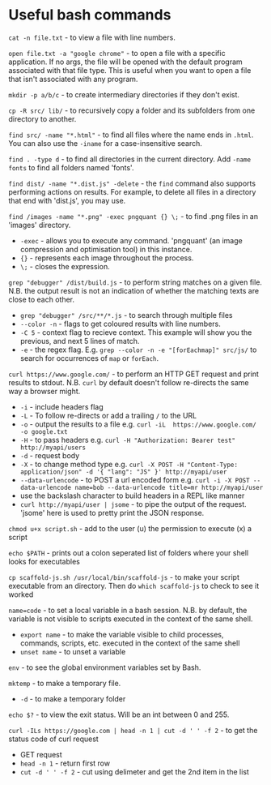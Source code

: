 # Useful bash commands

`cat -n file.txt` - to view a file with line numbers.

`open file.txt -a "google chrome"` - to open a file with a specific application. If no args, the file will be opened with the default
program associated with that file type. This is useful when you want to open a file that isn't associated with any program.

`mkdir -p a/b/c` - to create intermediary directories if they don't exist.

`cp -R src/ lib/` - to recursively copy a folder and its subfolders from one directory to another.

`find src/ -name "*.html"` - to find all files where the name ends in `.html`. You can also use the `-iname` for a case-insensitive search.

`find . -type d` - to find all directories in the current directory. Add `-name fonts` to find all folders named 'fonts'.

`find dist/ -name "*.dist.js" -delete` - the `find` command also supports performing actions on results. For example, to delete all files in a directory that end with 'dist.js', 
you may use.

`find /images -name "*.png" -exec pngquant {} \;` - to find .png files in an 'images' directory. 
- `-exec` - allows you to execute any command. 'pngquant' (an image compression and optimisation tool) in this instance.
- `{}` - represents each image throughout the process. 
- `\;` - closes the expression.

`grep "debugger" /dist/build.js` - to perform string matches on a given file. N.B. the output result is not an indication of whether
the matching texts are close to each other. 

- `grep "debugger" /src/**/*.js` - to search through multiple files 
- `--color -n` - flags to get coloured results with line numbers.
- `-C 5` - context flag to recieve context. This example will show you the previous, and next 5 lines of match.
- `-e` - the regex flag. E.g. `grep --color -n -e "[forEachmap]" src/js/` to search for occurrences of `map` or `forEach`.

`curl https://www.google.com/` - to perform an HTTP GET request and print results to stdout. N.B. `curl` by default doesn't follow re-directs
the same way a browser might.

- `-i` - include headers flag
- `-L` - To follow re-directs or add a trailing `/` to the URL
- `-o` - output the results to a file e.g. `curl -iL  https://www.google.com/ -o google.txt `
- `-H` - to pass headers e.g. `curl -H "Authorization: Bearer test" http://myapi/users`
- `-d` - request body
- `-X` - to change method type e.g. `curl -X POST -H "Content-Type: application/json" -d '{ "lang": "JS" }' http://myapi/user`
- `--data-urlencode` - to POST a url encoded form e.g. `curl -i -X POST --data-urlencode name=bob --data-urlencode title=mr http://myapi/user`
- use the backslash character to build headers in a REPL like manner
- `curl http://myapi/user | jsome` - to pipe the output of the request. 'jsome' here is used to pretty print the JSON response.

`chmod u+x script.sh` - add to the user (u) the permission to execute (x) a script 

`echo $PATH` - prints out a colon seperated list of folders where your shell looks for executables

`cp scaffold-js.sh /usr/local/bin/scaffold-js` - to make your script executable from an directory. Then do `which scaffold-js` to check to see it worked

`name=code` - to set a local variable in a bash session. N.B. by default, the variable is not visible to scripts executed in the context of the same shell.
- `export name` - to make the variable visible to child processes, commands, scripts, etc. executed in the context of the same shell
- `unset name` - to unset a variable

`env` - to see the global environment variables set by Bash.

`mktemp` - to make a temporary file.
- `-d` - to make a temporary folder

`echo $?` - to view the exit status. Will be an int between 0 and 255.

`curl -ILs https://google.com | head -n 1 | cut -d ' ' -f 2` - to get the status code of curl request
- GET request
- `head -n 1` - return first row
- `cut -d ' ' -f 2` - cut using delimeter and get the 2nd item in the list